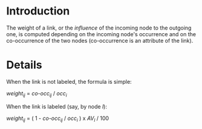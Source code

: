 # Introduction #

The weight of a link, or the _influence_ of the incoming node to the outgoing one, is computed depending on the incoming node's occurrence and on the co-occurrence of the two nodes (co-occurrence is an attribute of the link).


# Details #

When the link is not labeled, the formula is simple:

_weight<sub>ij</sub>_ = _co-occ<sub>ij</sub>_ / _occ<sub>i</sub>_

When the link is labeled (say, by node _l_):

_weight<sub>ij</sub>_ = ( 1 - _co-occ<sub>ij</sub>_ / _occ<sub>i</sub>_ ) x _AV<sub>l</sub>_ / 100